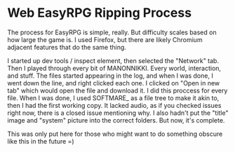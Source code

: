 # Web EasyRPG Ripping Process
The process for EasyRPG is simple, really.  But difficulty scales based on how large the game is.  I used Firefox, but there are likely Chromium adjacent features that do the same thing.  

I started up dev tools / inspect element, then selected the "Network" tab.  Then I played through every bit of MANONNIKKI.  Every world, interaction, and stuff.  The files started appearing in the log, and when I was done, I went down the line, and right clicked each one.  I clicked on "Open in new tab" which would open the file and download it.  I did this proccess for every file.  When I was done, I used SOFTMARE_ as a file tree to make it akin to, then I had the first working copy.  It lacked audio, as if you checked issues right now, there is a closed issue mentioning why.  I also hadn't put the "title" image and "system" picture into the correct folders.  But now, it's complete.

This was only put here for those who might want to do something obscure like this in the future =)

